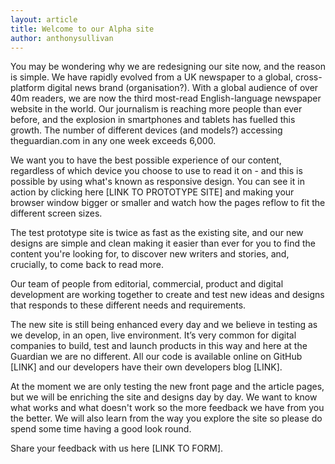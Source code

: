 ```yaml
---
layout: article
title: Welcome to our Alpha site
author: anthonysullivan
---
```

You may be wondering why we are redesigning our site now, and the reason is simple. We have rapidly evolved from a UK newspaper to a global, cross-platform digital news brand (organisation?). With a global audience of over 40m readers, we are now the third most-read English-language newspaper website in the world. Our journalism is reaching more people than ever before, and the explosion in smartphones and tablets has fuelled this growth. The number of different devices (and models?) accessing theguardian.com in any one week exceeds 6,000.

We want you to have the best possible experience of our content, regardless of which device you choose to use to read it on - and this is possible by using what's known as responsive design. You can see it in action by clicking here [LINK TO PROTOTYPE SITE] and making your browser window bigger or smaller and watch how the pages reflow to fit the different screen sizes. 

The test prototype site is twice as fast as the existing site, and our new designs are simple and clean making it easier than ever for you to find the content you're looking for, to discover new writers and stories, and, crucially, to come back to read more.

Our team of people from editorial, commercial, product and digital development are working together to create and test new ideas and designs that responds to these different needs and requirements.

The new site is still being enhanced every day and we believe in testing as we develop, in an open, live environment. It’s very common for digital companies to build, test and launch products in this way and here at the Guardian we are no different. All our code is available online on GitHub [LINK] and our developers have their own developers blog [LINK].

At the moment we are only testing the new front page and the article pages, but we will be enriching the site and designs day by day. We want to know what works and what doesn't work so the more feedback we have from you the better. We will also learn from the way you explore the site so please do spend some time having a good look round. 

Share your feedback with us here [LINK TO FORM].
